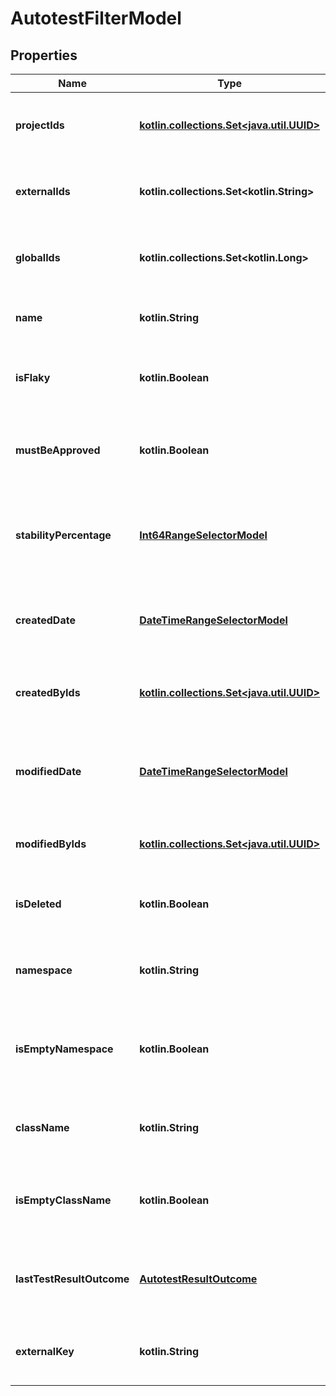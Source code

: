 
# AutotestFilterModel

## Properties
| Name | Type | Description | Notes |
| ------------ | ------------- | ------------- | ------------- |
| **projectIds** | [**kotlin.collections.Set&lt;java.util.UUID&gt;**](java.util.UUID.md) | Specifies an autotest projects IDs to search for |  [optional] |
| **externalIds** | **kotlin.collections.Set&lt;kotlin.String&gt;** | Specifies an autotest external IDs to search for |  [optional] |
| **globalIds** | **kotlin.collections.Set&lt;kotlin.Long&gt;** | Specifies an autotest global IDs to search for |  [optional] |
| **name** | **kotlin.String** | Specifies an autotest name to search for |  [optional] |
| **isFlaky** | **kotlin.Boolean** | Specifies an autotest flaky status to search for |  [optional] |
| **mustBeApproved** | **kotlin.Boolean** | Specifies an autotest unapproved changes status to search for |  [optional] |
| **stabilityPercentage** | [**Int64RangeSelectorModel**](Int64RangeSelectorModel.md) | Specifies an autotest range of stability percentage to search for |  [optional] |
| **createdDate** | [**DateTimeRangeSelectorModel**](DateTimeRangeSelectorModel.md) | Specifies an autotest range of creation date to search for |  [optional] |
| **createdByIds** | [**kotlin.collections.Set&lt;java.util.UUID&gt;**](java.util.UUID.md) | Specifies an autotest creator IDs to search for |  [optional] |
| **modifiedDate** | [**DateTimeRangeSelectorModel**](DateTimeRangeSelectorModel.md) | Specifies an autotest range of last modification date to search for |  [optional] |
| **modifiedByIds** | [**kotlin.collections.Set&lt;java.util.UUID&gt;**](java.util.UUID.md) | Specifies an autotest last editor IDs to search for |  [optional] |
| **isDeleted** | **kotlin.Boolean** | Specifies an autotest deleted status to search for |  [optional] |
| **namespace** | **kotlin.String** | Specifies an autotest namespace to search for |  [optional] |
| **isEmptyNamespace** | **kotlin.Boolean** | Specifies an autotest namespace name presence status to search for |  [optional] |
| **className** | **kotlin.String** | Specifies an autotest class name to search for |  [optional] |
| **isEmptyClassName** | **kotlin.Boolean** | Specifies an autotest class name presence status to search for |  [optional] |
| **lastTestResultOutcome** | [**AutotestResultOutcome**](AutotestResultOutcome.md) | Specifies an autotest outcome of the last test result to search for |  [optional] |
| **externalKey** | **kotlin.String** | Specifies an autotest external key to search for |  [optional] |



